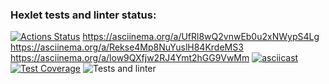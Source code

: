 ### Hexlet tests and linter status:
[![Actions Status](https://github.com/Rolex55/frontend-project-46/actions/workflows/hexlet-check.yml/badge.svg)](https://github.com/Rolex55/frontend-project-46/actions)
https://asciinema.org/a/UfRl8wQ2vnwEb0u2xNWypS4Lg
https://asciinema.org/a/Rekse4Mp8NuYuslH84KrdeMS3
https://asciinema.org/a/low9QXfjw2RJ4Ymt2hGG9VwMm
[![asciicast](https://asciinema.org/a/zvaOMd7y4S4uqBEUz5ZX3TZYo.svg)](https://asciinema.org/a/zvaOMd7y4S4uqBEUz5ZX3TZYo)
[![Test Coverage](https://api.codeclimate.com/v1/badges/656efe9d42a94d79da60/test_coverage)](https://codeclimate.com/github/Rolex55/frontend-project-46/test_coverage)
![Tests and linter](https://github.com/Rolex55/frontend-project-46/actions/workflows/nodejs.yml/badge.svg)
